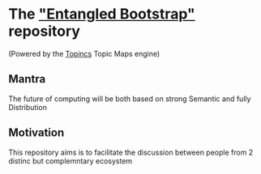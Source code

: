 The <a href="https://www.topincs.com/EntangledBootstrap/">"Entangled Bootstrap"</a> repository
==
(Powered by the <a href="https://www.topincs.com">Topincs</a> Topic Maps engine)


Mantra
-
The future of computing will be both based on strong Semantic and fully Distribution

Motivation
-
This repository aims is to facilitate the discussion between people from 2 distinc but complemntary ecosystem
